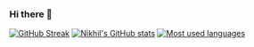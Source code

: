 ### Hi there 👋

<!--
**NikhilMadukumar/NikhilMadukumar** is a ✨ _special_ ✨ repository because its `README.md` (this file) appears on your GitHub profile.

Here are some ideas to get you started:

- 🔭 I’m currently working on ...
- 🌱 I’m currently learning ...
- 👯 I’m looking to collaborate on ...
- 🤔 I’m looking for help with ...
- 💬 Ask me about ...
- 📫 How to reach me: ...
- 😄 Pronouns: ...
- ⚡ Fun fact: ...
-->
[![GitHub Streak](https://streak-stats.demolab.com?user=NikhilMadukumar&theme=monokai)](https://git.io/streak-stats)
[![Nikhil's GitHub stats](https://github-readme-stats.vercel.app/api?username=NikhilMadukumar&show_icons=true&theme=monokai)](https://github.com/NikhilMadukumar/github-readme-stats)
[![Most used languages](https://github-readme-stats.vercel.app/api/top-langs/?username=NikhilMadukumar&layout=compact&theme=monokai)](https://github.com/NikhilMadukumar/github-readme-stats)
